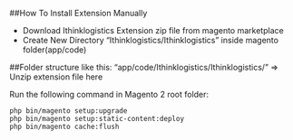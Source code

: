 ##How To Install Extension Manually

- Download Ithinklogistics Extension zip file from magento marketplace
- Create New Directory “Ithinklogistics/Ithinklogistics” inside magento folder(app/code)

##Folder structure like this:
“app/code/Ithinklogistics/Ithinklogistics/” => Unzip extension file here

Run the following command in Magento 2 root folder:
```
php bin/magento setup:upgrade
php bin/magento setup:static-content:deploy
php bin/magento cache:flush
```